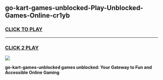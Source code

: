 
## go-kart-games-unblocked-Play-Unblocked-Games-Online-cr1yb
<h3>
<a href="https://premium76.site?title=go-kart-games-unblocked&ref=25A">CLICK TO PLAY</a></h3>
<hr>

<h3>
<a href="https://premium76.site?title=go-kart-games-unblocked&ref=25A">CLICK 2 PLAY</a>
  
</h3>

<a href="https://premium76.site?title=go-kart-games-unblocked&ref=25A"><img src="https://clearcache.store/games.png"></a>


**go-kart-games-unblocked games unblocked: Your Gateway to Fun and Accessible Online Gaming**
